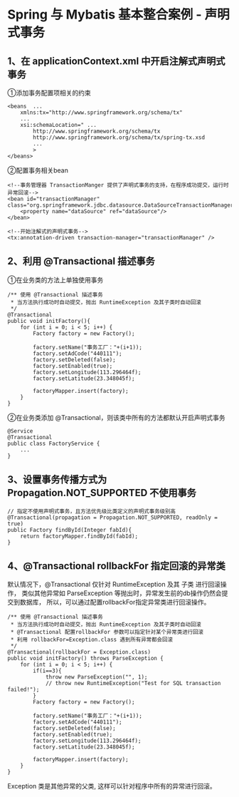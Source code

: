 # Spring 与 Mybatis 基本整合案例 - 声明式事务

## 1、在 applicationContext.xml 中开启注解式声明式事务
①添加事务配置项相关的约束
    
    <beans  ...
        xmlns:tx="http://www.springframework.org/schema/tx"
        ...
        xsi:schemaLocation=" ... 
            http://www.springframework.org/schema/tx
            http://www.springframework.org/schema/tx/spring-tx.xsd
            ...
            >
    </beans>
  
②配置事务相关bean
    
    <!--事务管理器 TransactionManger 提供了声明式事务的支持，在程序成功提交，运行时异常回滚-->
    <bean id="transactionManager" class="org.springframework.jdbc.datasource.DataSourceTransactionManager">
        <property name="dataSource" ref="dataSource"/>
    </bean>

    <!--开始注解式的声明式事务-->
    <tx:annotation-driven transaction-manager="transactionManager" />

## 2、利用 @Transactional 描述事务
①在业务类的方法上单独使用事务

    /** 使用 @Transactional 描述事务
     * 当方法执行成功时自动提交，抛出 RuntimeException 及其子类时自动回滚
     */
    @Transactional
    public void initFactory(){
        for (int i = 0; i < 5; i++) {
            Factory factory = new Factory();

            factory.setName("事务工厂："+(i+1));
            factory.setAdCode("440111");
            factory.setDeleted(false);
            factory.setEnabled(true);
            factory.setLongitude(113.296464f);
            factory.setLatitude(23.348045f);

            factoryMapper.insert(factory);
        }
    }

②在业务类添加 @Transactional，则该类中所有的方法都默认开启声明式事务

    @Service
    @Transactional
    public class FactoryService {
        ...
    }

## 3、设置事务传播方式为 Propagation.NOT_SUPPORTED 不使用事务

    // 指定不使用声明式事务，且方法优先级比类定义的声明式事务级别高
    @Transactional(propagation = Propagation.NOT_SUPPORTED, readOnly = true)
    public Factory findById(Integer fabId){
        return factoryMapper.findById(fabId);
    }

## 4、@Transactional rollbackFor 指定回滚的异常类
默认情况下，@Transactional 仅针对 RuntimeException 及其 子类 进行回滚操作，
类似其他异常如 ParseException 等抛出时，异常发生前的db操作仍然会提交到数据库，
所以，可以通过配置rollbackFor指定异常类进行回滚操作。

    /** 使用 @Transactional 描述事务
     * 当方法执行成功时自动提交，抛出 RuntimeException 及其子类时自动回滚
     * @Transactional 配置rollbackFor 参数可以指定针对某个异常类进行回滚
     * 利用 rollbackFor=Exception.class 遇到所有异常都会回滚
     */
    @Transactional(rollbackFor = Exception.class)
    public void initFactory() throws ParseException {
        for (int i = 0; i < 5; i++) {
            if(i==3){
                throw new ParseException("", 1);
                // throw new RuntimeException("Test for SQL transaction failed!");
            }
            Factory factory = new Factory();

            factory.setName("事务工厂："+(i+1));
            factory.setAdCode("440111");
            factory.setDeleted(false);
            factory.setEnabled(true);
            factory.setLongitude(113.296464f);
            factory.setLatitude(23.348045f);

            factoryMapper.insert(factory);
        }
    }
    
Exception 类是其他异常的父类, 这样可以针对程序中所有的异常进行回滚。
   
    




